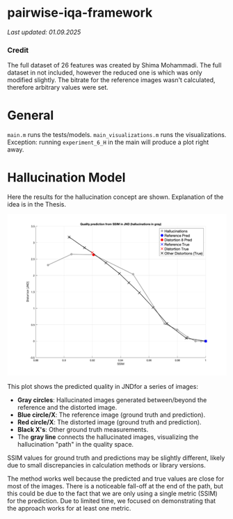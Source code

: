 # pairwise-iqa-framework
_Last updated: 01.09.2025_
### Credit
The full dataset of 26 features was created by Shima Mohammadi. The full dataset in not included, however the reduced one is which was only modified slightly. The bitrate for the reference images wasn't calculated, therefore arbitrary values were set.

# General
`main.m` runs the tests/models.
`main_visualizations.m` runs the visualizations.
Exception: running `experiment_6_H` in the main will produce a plot right away.  
# Hallucination Model
Here the results for the hallucination concept are shown. Explanation of the idea is in the Thesis.

![Hallucination_plot](src/graphs/Hallucination_model_00007_AVIF.png)


This plot shows the predicted quality in JNDfor a series of images:

- **Gray circles**: Hallucinated images generated between/beyond the reference and the distorted image.
- **Blue circle/X**: The reference image (ground truth and prediction).
- **Red circle/X**: The distorted image (ground truth and prediction).
- **Black X's**: Other ground truth measurements.
- The **gray line** connects the hallucinated images, visualizing the hallucination "path" in the quality space.

SSIM values for ground truth and predictions may be slightly different, likely due to small discrepancies in calculation methods or library versions.

The method works well because the predicted and true values are close for most of the images. There is a noticeable fall-off at the end of the path, but this could be due to the fact that we are only using a single metric (SSIM) for the prediction. Due to limited time, we focused on demonstrating that the approach works for at least one metric.
